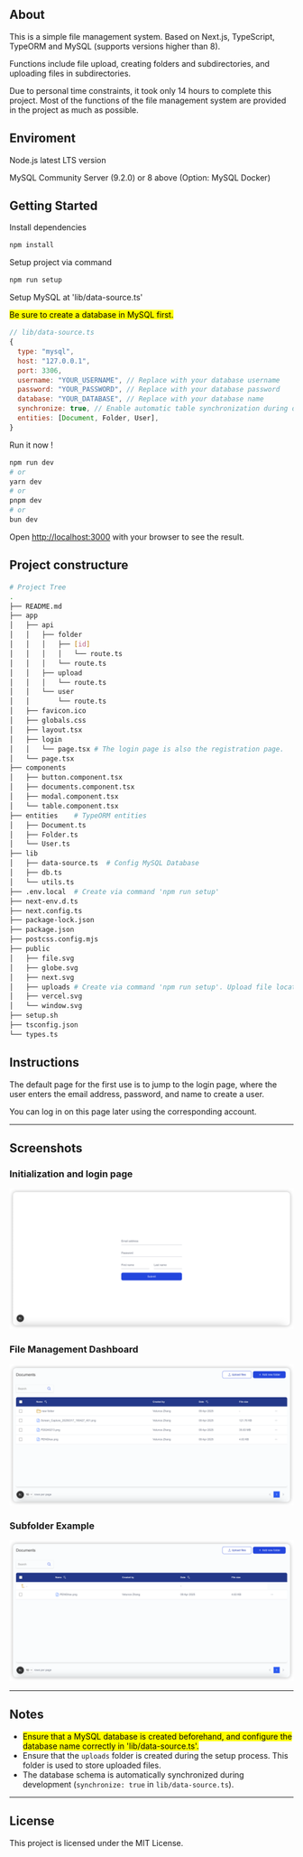 ## About

This is a simple file management system. Based on Next.js, TypeScript, TypeORM and MySQL (supports versions higher than 8).

Functions include file upload, creating folders and subdirectories, and uploading files in subdirectories.

Due to personal time constraints, it took only 14 hours to complete this project. Most of the functions of the file management system are provided in the project as much as possible.

## Enviroment

Node.js latest LTS version

MySQL Community Server (9.2.0) or 8 above
(Option: MySQL Docker)

## Getting Started

Install dependencies

```bash
npm install
```

Setup project via command

```bash
npm run setup
```

Setup MySQL at 'lib/data-source.ts'

<mark>Be sure to create a database in MySQL first.</mark>

```JavaScript
// lib/data-source.ts
{
  type: "mysql",
  host: "127.0.0.1",
  port: 3306,
  username: "YOUR_USERNAME", // Replace with your database username
  password: "YOUR_PASSWORD", // Replace with your database password
  database: "YOUR_DATABASE", // Replace with your database name
  synchronize: true, // Enable automatic table synchronization during development
  entities: [Document, Folder, User],
}
```

Run it now !

```bash
npm run dev
# or
yarn dev
# or
pnpm dev
# or
bun dev
```

Open [http://localhost:3000](http://localhost:3000) with your browser to see the result.

## Project constructure

```bash
# Project Tree
.
├── README.md
├── app
│   ├── api
│   │   ├── folder
│   │   │   ├── [id]
│   │   │   │   └── route.ts
│   │   │   └── route.ts
│   │   ├── upload
│   │   │   └── route.ts
│   │   └── user
│   │       └── route.ts
│   ├── favicon.ico
│   ├── globals.css
│   ├── layout.tsx
│   ├── login
│   │   └── page.tsx # The login page is also the registration page.
│   └── page.tsx
├── components
│   ├── button.component.tsx
│   ├── documents.component.tsx
│   ├── modal.component.tsx
│   └── table.component.tsx
├── entities    # TypeORM entities
│   ├── Document.ts
│   ├── Folder.ts
│   └── User.ts
├── lib
│   ├── data-source.ts  # Config MySQL Database
│   ├── db.ts
│   └── utils.ts
├── .env.local  # Create via command 'npm run setup'
├── next-env.d.ts
├── next.config.ts
├── package-lock.json
├── package.json
├── postcss.config.mjs
├── public
│   ├── file.svg
│   ├── globe.svg
│   ├── next.svg
│   ├── uploads # Create via command 'npm run setup'. Upload file location.
│   ├── vercel.svg
│   └── window.svg
├── setup.sh
├── tsconfig.json
└── types.ts
```

## Instructions

The default page for the first use is to jump to the login page, where the user enters the email address, password, and name to create a user.

You can log in on this page later using the corresponding account.

---

## Screenshots

### Initialization and login page

![Login Page](instructions/login-or-register.png)

### File Management Dashboard

![Dashboard](instructions/doc-root-list.png)

### Subfolder Example

![Create Folder](instructions/doc-sub-folder-list.png)

---

## Notes

- <mark>Ensure that a MySQL database is created beforehand, and configure the database name correctly in 'lib/data-source.ts'.</mark>
- Ensure that the `uploads` folder is created during the setup process. This folder is used to store uploaded files.
- The database schema is automatically synchronized during development (`synchronize: true` in `lib/data-source.ts`).

---

## License

This project is licensed under the MIT License.
